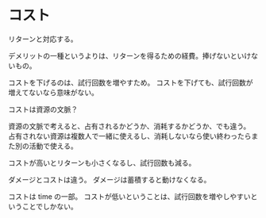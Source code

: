 # コスト

リターンと対応する。

デメリットの一種というよりは、リターンを得るための経費。捧げないといけないもの。

コストを下げるのは、試行回数を増やすため。
コストを下げても、試行回数が増えてないなら意味がない。

コストは資源の文脈？

資源の文脈で考えると、占有されるかどうか、消耗するかどうか、でも違う。
占有されない資源は複数人で一緒に使えるし、消耗しないなら使い終わったらまた別の活動で使える。

コストが高いとリターンも小さくなるし、試行回数も減る。

ダメージとコストは違う。
ダメージは蓄積すると動けなくなる。

コストは time の一部。
コストが低いということは、試行回数を増やしやすいということでしかない。
